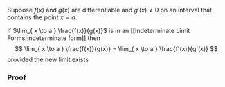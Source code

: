 Suppose $f(x)$ and $g(x)$ are differentiable and $g'(x)\ne 0$ on an interval that contains the point $x=a$.

If $\lim_{ x \to a } \frac{f(x)}{g(x)}$ is in an [[Indeterminate Limit Forms|indeterminate form]] then
$$
\lim_{ x \to a } \frac{f(x)}{g(x)} = \lim_{ x \to a } \frac{f'(x)}{g'(x)}
$$
provided the new limit exists

### Proof


